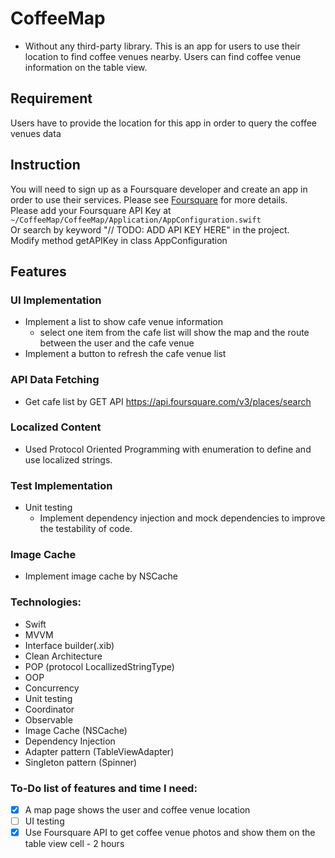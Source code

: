 # CoffeeMap
* Without any third-party library.
This is an app for users to use their location to find coffee venues nearby.
Users can find coffee venue information on the table view.

## Requirement
Users have to provide the location for this app in order to query the coffee venues data

## Instruction
You will need to sign up as a Foursquare developer and create an app in order to use their services. Please see [Foursquare](https://developer.foursquare.com/docs/places-api-getting-started) for more details.<br/>
Please add your Foursquare API Key at
`~/CoffeeMap/CoffeeMap/Application/AppConfiguration.swift`<br/>
Or search by keyword "// TODO: ADD API KEY HERE" in the project. <br/>
Modify method getAPIKey in class AppConfiguration

## Features
### UI Implementation
- Implement a list to show cafe venue information
  - select one item from the cafe list will show the map and the route between the user and the cafe venue
- Implement a button to refresh the cafe venue list
### API Data Fetching
- Get cafe list by GET API https://api.foursquare.com/v3/places/search
### Localized Content
- Used Protocol Oriented Programming with enumeration to define and use localized strings.
### Test Implementation
- Unit testing
  - Implement dependency injection and mock dependencies to improve the testability of code.
### Image Cache
- Implement image cache by NSCache

### Technologies:
- Swift
- MVVM
- Interface builder(.xib)
- Clean Architecture
- POP (protocol LocallizedStringType)
- OOP
- Concurrency
- Unit testing
- Coordinator
- Observable
- Image Cache (NSCache)
- Dependency Injection
- Adapter pattern (TableViewAdapter)
- Singleton pattern (Spinner)

### To-Do list of features and time I need:
- [x] A map page shows the user and coffee venue location
- [ ] UI testing
- [x] Use Foursquare API to get coffee venue photos and show them on the table view cell - 2 hours
